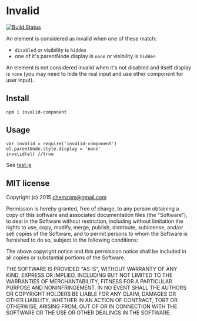 # Invalid

[![Build Status](https://secure.travis-ci.org/chemzqm/invalid.png)](http://travis-ci.org/chemzqm/invalid)

An element is considered as invalid when one of these match:

* `disabled` or visibility is `hidden`
* one of it's parentNode display is `none` or visibility is `hidden`

An element is not considered invalid when it's not disabled and itself display is `none` (you may need to hide the real input and use
other component for user input).

## Install

    npm i invalid-component

## Usage

```
var invalid = require('invalid-component')
el.parentNode.style.display = 'none'
invalid(el) //true
```
See [test.js](https://github.com/chemzqm/invalid/blob/master/test/test.js)

## MIT license
Copyright (c) 2015 chemzqm@gmail.com

Permission is hereby granted, free of charge, to any person obtaining a copy of this software and associated documentation files (the "Software"), to deal in the Software without restriction, including without limitation the rights to use, copy, modify, merge, publish, distribute, sublicense, and/or sell copies of the Software, and to permit persons to whom the Software is furnished to do so, subject to the following conditions:

The above copyright notice and this permission notice shall be included in all copies or substantial portions of the Software.

THE SOFTWARE IS PROVIDED "AS IS", WITHOUT WARRANTY OF ANY KIND, EXPRESS OR IMPLIED, INCLUDING BUT NOT LIMITED TO THE WARRANTIES OF MERCHANTABILITY, FITNESS FOR A PARTICULAR PURPOSE AND NONINFRINGEMENT. IN NO EVENT SHALL THE AUTHORS OR COPYRIGHT HOLDERS BE LIABLE FOR ANY CLAIM, DAMAGES OR OTHER LIABILITY, WHETHER IN AN ACTION OF CONTRACT, TORT OR OTHERWISE, ARISING FROM, OUT OF OR IN CONNECTION WITH THE SOFTWARE OR THE USE OR OTHER DEALINGS IN THE SOFTWARE.
